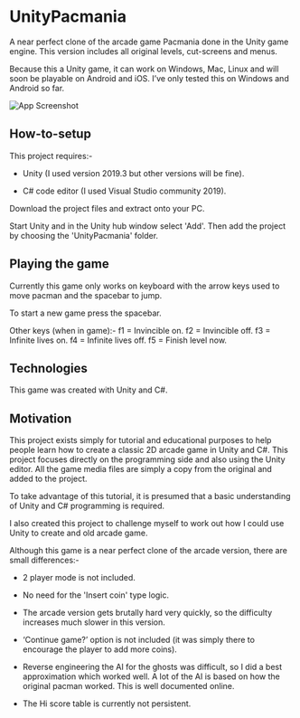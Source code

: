 # UnityPacmania
A near perfect clone of the arcade game Pacmania done in the Unity game engine.  This version includes all original levels, cut-screens and menus.

Because this a Unity game, it can work on Windows, Mac, Linux and will soon be playable on Android and iOS.  I’ve only tested this on Windows and Android so far.

![App Screenshot](https://www.photovidshow.com/pacmania/pacmania.jpg)

## How-to-setup
This project requires:-
 
 - Unity (I used version 2019.3 but other versions will be fine).
 
 - C# code editor (I used Visual Studio community 2019).
 
 Download the project files and extract onto your PC.
 
 Start Unity and in the Unity hub window select 'Add'.  Then add the project by choosing the 'UnityPacmania' folder.
 
## Playing the game
Currently this game only works on keyboard with the arrow keys used to move pacman and the spacebar to jump.

To start a new game press the spacebar.

Other keys (when in game):-
  f1 = Invincible on.
  f2 = Invincible off.
  f3 = Infinite lives on.
  f4 = Infinite lives off.
  f5 = Finish level now.

## Technologies
This game was created with Unity and C#.

## Motivation
This project exists simply for tutorial and educational purposes to help people learn how to create a classic 2D arcade game in Unity and C#.  This project focuses directly on the programming side and also using the Unity editor.  All the game media files are simply a copy from the original and added to the project.

To take advantage of this tutorial, it is presumed that a basic understanding of Unity and C# programming is required.

I also created this project to challenge myself to work out how I could use Unity to create and old arcade game.

Although this game is a near perfect clone of the arcade version, there are small differences:-

- 2 player mode is not included.

- No need for the 'Insert coin' type logic.

- The arcade version gets brutally hard very quickly, so the difficulty increases much slower in this version.

- ‘Continue game?’ option is not included (it was simply there to encourage the player to add more coins).

- Reverse engineering the AI for the ghosts was difficult, so I did a best approximation which worked well.  A lot of the AI is based on how the original pacman worked.  This is well documented online.

- The Hi score table is currently not persistent.


